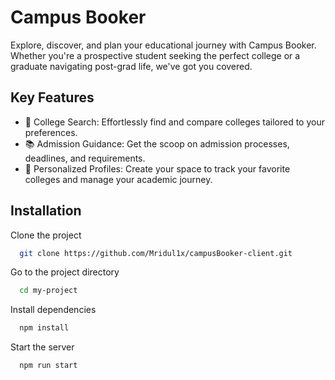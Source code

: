 # Campus Booker

Explore, discover, and plan your educational journey with Campus Booker. Whether you're a prospective student seeking the perfect college or a graduate navigating post-grad life, we've got you covered.

## Key Features

- 🏫 College Search: Effortlessly find and compare colleges tailored to your preferences.
- 📚 Admission Guidance: Get the scoop on admission processes, deadlines, and requirements.
- 📖 Personalized Profiles: Create your space to track your favorite colleges and manage your academic journey.

## Installation

Clone the project

```bash
  git clone https://github.com/Mridul1x/campusBooker-client.git
```

Go to the project directory

```bash
  cd my-project
```

Install dependencies

```bash
  npm install
```

Start the server

```bash
  npm run start
```
